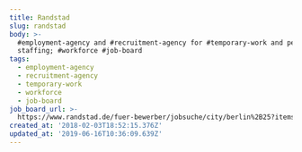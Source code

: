 ```yaml
---
title: Randstad
slug: randstad
body: >-
  #employment-agency and #recruitment-agency for #temporary-work and permanent
  staffing; #workforce #job-board
tags:
  - employment-agency
  - recruitment-agency
  - temporary-work
  - workforce
  - job-board
job_board_url: >-
  https://www.randstad.de/fuer-bewerber/jobsuche/city/berlin%2B25?items_per_page=10
created_at: '2018-02-03T18:52:15.376Z'
updated_at: '2019-06-16T10:36:09.639Z'
---
```


